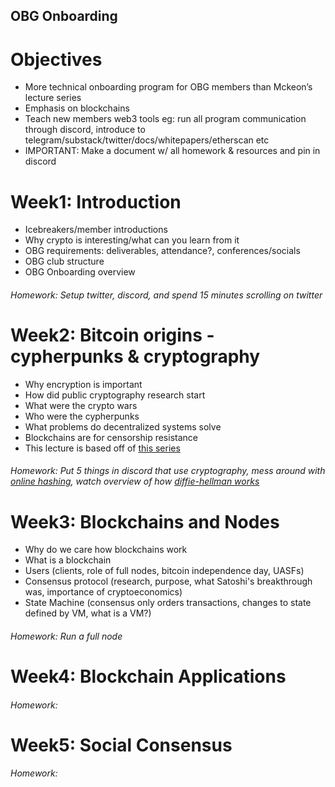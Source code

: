 ## OBG Onboarding

# Objectives
- More technical onboarding program for OBG members than Mckeon’s lecture series
- Emphasis on blockchains
- Teach new members web3 tools eg: run all program communication through discord, introduce to telegram/substack/twitter/docs/whitepapers/etherscan etc 
- IMPORTANT: Make a document w/ all homework & resources and pin in discord

# Week1: Introduction
- Icebreakers/member introductions
- Why crypto is interesting/what can you learn from it
- OBG requirements: deliverables, attendance?, conferences/socials
- OBG club structure
- OBG Onboarding overview
###### Homework: Setup twitter, discord, and spend 15 minutes scrolling on twitter

# Week2: Bitcoin origins - cypherpunks & cryptography
- Why encryption is important
- How did public cryptography research start
- What were the crypto wars
- Who were the cypherpunks
- What problems do decentralized systems solve
- Blockchains are for censorship resistance
- This lecture is based off of [this series](https://pet3rpan.medium.com/history-of-things-before-bitcoin-cryptocurrency-part-one-e199f02ca380)
###### Homework: Put 5 things in discord that use cryptography, mess around with [online hashing](https://emn178.github.io/online-tools/sha256.html), watch overview of how [diffie-hellman works](https://www.youtube.com/watch?v=NmM9HA2MQGI&ab_channel=Computerphile)

# Week3: Blockchains and Nodes
- Why do we care how blockchains work
- What is a blockchain
- Users (clients, role of full nodes, bitcoin independence day, UASFs)
- Consensus protocol (research, purpose, what Satoshi's breakthrough was, importance of cryptoeconomics)
- State Machine (consensus only orders transactions, changes to state defined by VM, what is a VM?)
###### Homework: Run a full node

# Week4: Blockchain Applications
###### Homework:

# Week5: Social Consensus
###### Homework:
